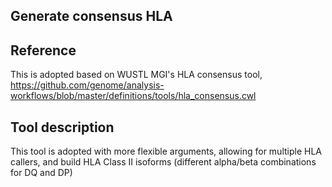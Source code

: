 ## Generate consensus HLA

## Reference
This is adopted based on WUSTL MGI's HLA consensus tool, https://github.com/genome/analysis-workflows/blob/master/definitions/tools/hla_consensus.cwl

## Tool description
This tool is adopted with more flexible arguments, allowing for multiple HLA callers, and build HLA Class II isoforms (different alpha/beta combinations for DQ and DP)



